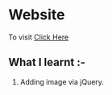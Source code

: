# Website
To visit [Click Here](https://sunit130.github.io/Web-Dev-Projects/Dicee%20Challenge/)

## What I learnt :-
  1. Adding image via jQuery.
